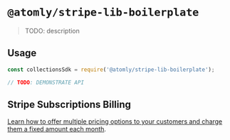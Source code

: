 # `@atomly/stripe-lib-boilerplate`

> TODO: description

## Usage

```js
const collectionsSdk = require('@atomly/stripe-lib-boilerplate');

// TODO: DEMONSTRATE API
```

## Stripe Subscriptions Billing

[Learn how to offer multiple pricing options to your customers and charge them a fixed amount each month](https://stripe.com/docs/billing/subscriptions/fixed-price).
